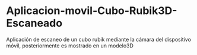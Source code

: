 # Aplicacion-movil-Cubo-Rubik3D-Escaneado
Aplicación de escaneo de un cubo rubik mediante la cámara del dispositivo móvil, posteriormente es mostrado en un modelo3D
